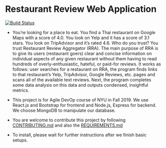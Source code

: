 # Restaurant Review Web Application
[![Build Status](https://travis-ci.com/nyu-software-engineering/fall-2019-restaurant-reviews.svg?branch=master)](https://travis-ci.com/nyu-software-engineering/fall-2019-restaurant-reviews)

- You’re looking for a place to eat. You find a Thai restaurant on Google Maps with a score of 4.0. You look on Yelp and it has a score of 3.1 stars. You look on TripAdvisor and it’s rated 4.6. Who do you trust? You trust Restaurant Review Aggregator (RRA). The main purpose of RRA is to give its users (restaurant goers) clear and concise information on individual aspects of any given restaurant without them having to read hundreds of overly-enthusiastic, hateful, or paid-for reviews. It works as follows: user searches for a restaurant on RRA, the program finds links to that restaurant’s Yelp, TripAdvisor, Google Reviews, etc. pages and scans all of the available text reviews. Next, the program completes some data analysis on this data and outputs condensed, insightful metrics.


- This project is for Agile DevOp course of NYU in Fall 2019. We use React.js and Bootstrap for frontend and Node.js, Express for backend. We choose MongoDB to manipulate our database.

- You are welcome to contribute this project by following [CONTRIBUTING.md](https://github.com/nyu-software-engineering/fall-2019-restaurant-reviews/blob/master/CONTRIBUTING.md) and also the [REQUIREMENTS.md](https://github.com/nyu-software-engineering/fall-2019-restaurant-reviews/blob/master/REQUIREMENTS.md)

- To install, please wait for further instructions after we finish basic setups.
